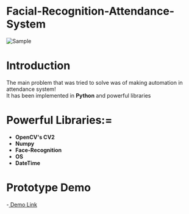 # Facial-Recognition-Attendance-System
![Sample](http://vision.cs.utexas.edu/378h-spring2017/assignments/a5/detections_IMG_9370.JPG.png)
# Introduction
The main problem that was tried to solve was of making automation in attendance system! <br>
It has been implemented in **Python** and powerful libraries <br> 

# Powerful Libraries:=
- **OpenCV's CV2**
- **Numpy**
- **Face-Recognition**
- **OS** 
- **DateTime**

# Prototype Demo
-[ Demo Link](https://drive.google.com/file/d/13DMQeXYpm3F4uKPZhyF0tjBfiP7zikYf/view?usp=sharing)
